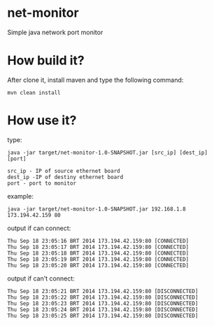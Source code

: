 net-monitor
===========

Simple java network port monitor

How build it?
=============

After clone it, install maven and type the following command:

```
mvn clean install
```

How use it?
===========

type:
```
java -jar target/net-monitor-1.0-SNAPSHOT.jar [src_ip] [dest_ip] [port]

src_ip - IP of source ethernet board
dest_ip -IP of destiny ethernet board
port - port to monitor
```
example:
```
java -jar target/net-monitor-1.0-SNAPSHOT.jar 192.168.1.8 173.194.42.159 80
```

output if can connect:
```
Thu Sep 18 23:05:16 BRT 2014 173.194.42.159:80 [CONNECTED]
Thu Sep 18 23:05:17 BRT 2014 173.194.42.159:80 [CONNECTED]
Thu Sep 18 23:05:18 BRT 2014 173.194.42.159:80 [CONNECTED]
Thu Sep 18 23:05:19 BRT 2014 173.194.42.159:80 [CONNECTED]
Thu Sep 18 23:05:20 BRT 2014 173.194.42.159:80 [CONNECTED]
```
output if can't connect:
```
Thu Sep 18 23:05:21 BRT 2014 173.194.42.159:80 [DISCONNECTED]
Thu Sep 18 23:05:22 BRT 2014 173.194.42.159:80 [DISCONNECTED]
Thu Sep 18 23:05:23 BRT 2014 173.194.42.159:80 [DISCONNECTED]
Thu Sep 18 23:05:24 BRT 2014 173.194.42.159:80 [DISCONNECTED]
Thu Sep 18 23:05:25 BRT 2014 173.194.42.159:80 [DISCONNECTED]
```
